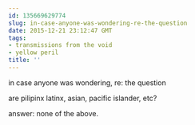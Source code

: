 ```yaml
---
id: 135669629774
slug: in-case-anyone-was-wondering-re-the-question
date: 2015-12-21 23:12:47 GMT
tags:
- transmissions from the void
- yellow peril
title: ''
---
```


in case anyone was wondering, re: the question

are pilipinx latinx, asian, pacific islander, etc?

answer: none of the above.